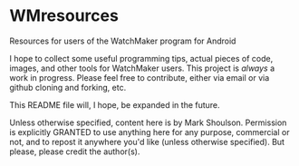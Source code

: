 # WMresources
Resources for users of the WatchMaker program for Android

I hope to collect some useful programming tips, actual pieces of code, images, and other tools for WatchMaker users.  This project is *always* a work in progress.  Please feel free to contribute, either via email or via github cloning and forking, etc.

This README file will, I hope, be expanded in the future.

Unless otherwise specified, content here is by Mark Shoulson.  Permission is explicitly GRANTED to use anything here for any purpose, commercial or not, and to repost it anywhere you'd like (unless otherwise specified).  But please, please credit the author(s).
